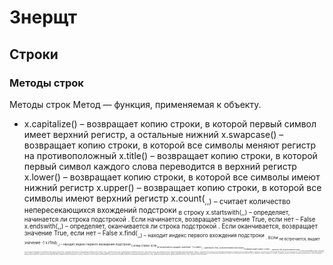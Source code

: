 # Знерщт


## Строки
### Методы строк
Методы строк
	Метод — функция, применяемая к объекту.
- x.capitalize() – возвращает копию строки, в которой первый символ имеет верхний регистр, а остальные нижний
x.swapcase() – возвращает копию строки, в которой все символы меняют регистр на противоположный
x.title() – возвращает копию строки, в которой первый символ каждого слова переводится в  верхний регистр
x.lower() – возвращает копию строки, в которой все символы имеют нижний регистр 
x.upper() – возвращает копию строки, в которой все символы имеют верхний регистр 
x.count(<sub>,<start>,<end>) – считает количество непересекающихся вхождений подстроки <sub> в строку
x.startswith(<suffix>,<start>,<end>) – определяет, начинается ли строка подстрокой <suffix>. Если начинается, возвращает значение  True, если нет – False
x.endswith(<suffix>,<start>,<end>) – определяет, оканчивается ли строка подстрокой <suffix>. Если оканчивается, возвращает значение  True, если нет – False
x.find(<sub>,<start>,<end>) – находит индекс первого вхождения подстроки <sub>. Если <sub> не встречается, выдает значение -1 
x.rfind(<sub>,<start>,<end>) – находит индекс первого вхождения подстроки <sub> с конца строки. Если <sub> не встречается, выдает значение -1 
x.index(<sub>,<start>,<end>) – идентичен x.find, за исключением если строка <sub> не найдена, выдает ошибку.
x.rindex(<sub>,<start>,<end>) – идентичен x.rfind, за исключением если строка <sub> не найдена, выдает ошибку.
x.strip() – возвращает копию строки, в которой удалены все пробелы в начале и в конце строки.
x.lstrip() – возвращает копию строки, в которой удалены все пробелы в начале строки.
x.rstrip() – возвращает копию строки, в которой удалены все пробелы в конце строки.
x.strip(),x.lstrip()x.rstrip() – могут принимать аргумент <chars>, определяющей набор символов для удаления.
x.replace(<old>,<new>,<count>) – возвращает копию строки, со всеми значениями <old> замененными на <new>, <count> определяет количество замен.
x.isalnum() – определяет, состоит ли строка из букв или цифр. Возвращает True если строка является не пустой и состоит из букв и цифр, False в противном случае.
x.isalpha() – определяет, состоит ли строка из букв. Возвращает True если строка является не пустой и состоит из букв, False в противном случае.
x.isdigit() – определяет, состоит ли строка из цифр. Возвращает True если строка является не пустой и состоит из цифр, False в противном случае.
x.islower() – определяет, являются ли все буквы строчными (нижний регистр), если все буквы имеют нижний регистр, выдает True, в противном случае выдает False. Все не алфавитные символы игнорируются.
x.isupper() – определяет, являются ли все буквы заглавными (верхний регистр), если все буквы имеют верхний регистр, выдает True, в противном случае выдает False. Все не алфавитные символы игнорируются.
x.isspase() – определяет состоит ли строка только из пробелов. Если строка только из пробелов, выдает True, в противном случае выдает False
num = ord() – определяет код одного символа в таблице символов Unicode.
num = crh() – определяет по числу  сам символ.
